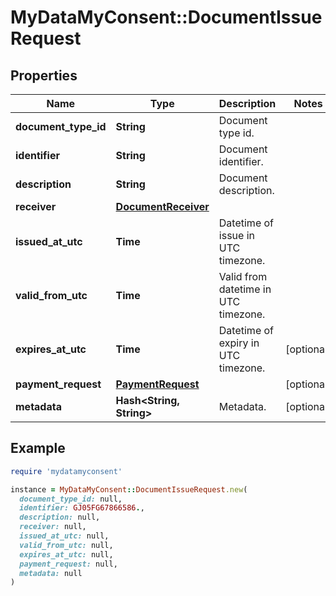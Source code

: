 # MyDataMyConsent::DocumentIssueRequest

## Properties

| Name | Type | Description | Notes |
| ---- | ---- | ----------- | ----- |
| **document_type_id** | **String** | Document type id. |  |
| **identifier** | **String** | Document identifier. |  |
| **description** | **String** | Document description. |  |
| **receiver** | [**DocumentReceiver**](DocumentReceiver.md) |  |  |
| **issued_at_utc** | **Time** | Datetime of issue in UTC timezone. |  |
| **valid_from_utc** | **Time** | Valid from datetime in UTC timezone. |  |
| **expires_at_utc** | **Time** | Datetime of expiry in UTC timezone. | [optional] |
| **payment_request** | [**PaymentRequest**](PaymentRequest.md) |  | [optional] |
| **metadata** | **Hash&lt;String, String&gt;** | Metadata. | [optional] |

## Example

```ruby
require 'mydatamyconsent'

instance = MyDataMyConsent::DocumentIssueRequest.new(
  document_type_id: null,
  identifier: GJ05FG67866586.,
  description: null,
  receiver: null,
  issued_at_utc: null,
  valid_from_utc: null,
  expires_at_utc: null,
  payment_request: null,
  metadata: null
)
```

